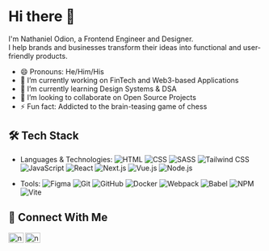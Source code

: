 # Hi there 👋

I'm Nathaniel Odion, a Frontend Engineer and Designer.<br/>
I help brands and businesses transform their ideas into functional and user-friendly products.

- 😄 Pronouns: He/Him/His
- 🔭 I’m currently working on FinTech and Web3-based Applications
- 🌱 I’m currently learning Design Systems & DSA
- 👥 I’m looking to collaborate on Open Source Projects
- ⚡ Fun fact: Addicted to the brain-teasing game of chess

## 🛠️ Tech Stack
- Languages & Technologies: ![HTML](https://img.shields.io/badge/HTML-000000?style=flat-square&logo=html5&logoColor=white)
![CSS](https://img.shields.io/badge/CSS-000000?style=flat-square&logo=css3&logoColor=white)
![SASS](https://img.shields.io/badge/SASS-000000?style=flat-square&logo=sass&logoColor=white)
![Tailwind CSS](https://img.shields.io/badge/Tailwind%20CSS-000000?style=flat-square&logo=tailwindcss&logoColor=white)
![JavaScript](https://img.shields.io/badge/JavaScript-000000?style=flat-square&logo=javascript&logoColor=white)
![React](https://img.shields.io/badge/React-000000?style=flat-square&logo=react&logoColor=white)
![Next.js](https://img.shields.io/badge/Next.js-000000?style=flat-square&logo=next.js&logoColor=white)
![Vue.js](https://img.shields.io/badge/Vue.js-000000?style=flat-square&logo=vue.js&logoColor=white)
![Node.js](https://img.shields.io/badge/Node.js-000000?style=flat-square&logo=nodedotjs&logoColor=white)

- Tools: ![Figma](https://img.shields.io/badge/Figma-000000?style=flat-square&logo=figma&logoColor=white)
  ![Git](https://img.shields.io/badge/Git-000000?style=flat-square&logo=git&logoColor=white)
![GitHub](https://img.shields.io/badge/GitHub-000000?style=flat-square&logo=github&logoColor=white)
![Docker](https://img.shields.io/badge/Docker-000000?style=flat-square&logo=docker&logoColor=white)
![Webpack](https://img.shields.io/badge/Webpack-000000?style=flat-square&logo=webpack&logoColor=white)
![Babel](https://img.shields.io/badge/Babel-000000?style=flat-square&logo=babel&logoColor=white)
![NPM](https://img.shields.io/badge/NPM-000000?style=flat-square&logo=npm&logoColor=white)
![Vite](https://img.shields.io/badge/Vite-000000?style=flat-square&logo=vite&logoColor=white)

## 🔗 Connect With Me
[<img align="left" src="https://raw.githubusercontent.com/rahuldkjain/github-profile-readme-generator/master/src/images/icons/Social/linked-in-alt.svg" alt="nathanielodion | LinkedIn" height="20" width="30" style="max-width: 100%;">](https://linkedin.com/in/nathaniel-odion)
[<img align="left" src="https://camo.githubusercontent.com/b542162280f479b1b33d87b02c0ba33c96e3b62bc8510db5c97a774c6bcda250/68747470733a2f2f75706c6f61642e77696b696d656469612e6f72672f77696b6970656469612f636f6d6d6f6e732f372f37652f476d61696c5f69636f6e5f253238323032302532392e737667" alt="nathanielodion | Gmail" height="20" width="30" data-canonical-src="https://upload.wikimedia.org/wikipedia/commons/7/7e/Gmail_icon_%282020%29.svg" style="max-width: 100%;">](mailto:nathanielodion@gmail.com)



